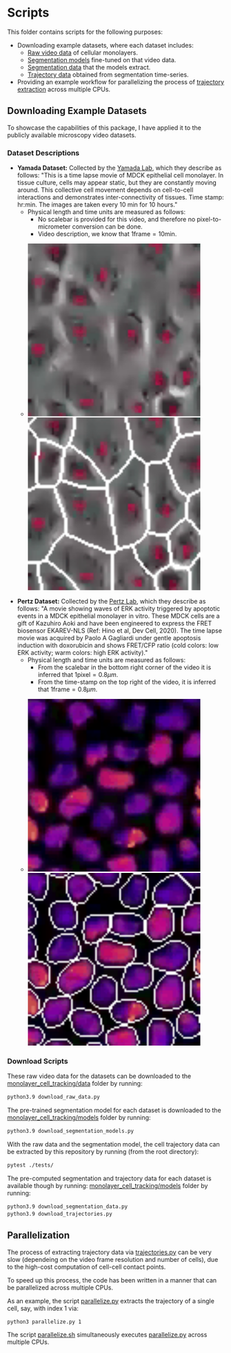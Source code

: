 # Scripts

This folder contains scripts for the following purposes:
- Downloading example datasets, where each dataset includes:
  - [Raw video data](https://github.com/crpackard/monolayer-cell-tracking/blob/master/scripts/download_raw_data.py) of cellular monolayers.
  - [Segmentation models](https://github.com/crpackard/monolayer-cell-tracking/blob/master/scripts/download_segmentation_models.py) fine-tuned on that video data.
  - [Segmentation data](https://github.com/crpackard/monolayer-cell-tracking/blob/master/scripts/download_segmentation_data.py) that the models extract.
  - [Trajectory data](https://github.com/crpackard/monolayer-cell-tracking/blob/master/scripts/download_trajectories.py) obtained from segmentation time-series.
- Providing an example workflow for parallelizing the process of [trajectory extraction](https://github.com/crpackard/monolayer-cell-tracking/blob/master/monolayer_cell_tracking/trajectories.py) across multiple CPUs.

## Downloading Example Datasets

To showcase the capabilities of this package, I have applied it to the publicly available microscopy video datasets.

### Dataset Descriptions

- **Yamada Dataset:** Collected by the [Yamada Lab](https://www.youtube.com/watch?v=T2MWEc_rrlA), which they describe as follows: "This is a time lapse movie of MDCK epithelial cell monolayer. In tissue culture, cells may appear static, but they are constantly moving around. This collective cell movement depends on cell-to-cell interactions and demonstrates inter-connectivity of tissues. Time stamp: hr:min. The images are taken every 10 min for 10 hours."
  - Physical length and time units are measured as follows:
    - No scalebar is provided for this video, and therefore no pixel-to-micrometer conversion can be done.
    - Video description, we know that $1\text{frame}=10\text{min}$.
  - <p float="center">
        <img src="./../tests/keep/yamada_animate_raw_data.gif", width="400" />
        <img src="./../tests/keep/yamada_animate_segmentations.gif", width="400" />
    </p>
- **Pertz Dataset:** Collected by the [Pertz Lab](https://www.youtube.com/shorts/9HA9EZ9hhnw), which they describe as follows: "A movie showing waves of ERK activity triggered by apoptotic events in a MDCK epithelial monolayer in vitro. These MDCK cells are a gift of Kazuhiro Aoki and have been engineered to express the FRET biosensor EKAREV-NLS (Ref: Hino et al, Dev Cell, 2020). The time lapse movie was acquired by Paolo A Gagliardi under gentle apoptosis induction with doxorubicin and shows FRET/CFP ratio (cold colors: low ERK activity; warm colors: high ERK activity)."
  - Physical length and time units are measured as follows:
    - From the scalebar in the bottom right corner of the video it is inferred that $1\text{pixel}=0.8\mu{m}$.
    - From the time-stamp on the top right of the video, it is inferred that $1\text{frame}=0.8\mu{m}$.
  - <p float="center">
        <img src="./../tests/keep/pertz_animate_raw_data.gif", width="400" />
        <img src="./../tests/keep/pertz_animate_segmentations.gif", width="400" />
    </p>

### Download Scripts

These raw video data for the datasets can be downloaded to the [monolayer_cell_tracking/data](https://github.com/crpackard/monolayer-cell-tracking/tree/master/monolayer_cell_tracking/data) folder by running:
```bash
python3.9 download_raw_data.py
```

The pre-trained segmentation model for each dataset is downloaded to the [monolayer_cell_tracking/models](https://github.com/crpackard/monolayer-cell-tracking/tree/master/monolayer_cell_tracking/models) folder by running:
```bash
python3.9 download_segmentation_models.py
```

With the raw data and the segmentation model, the cell trajectory data can be extracted by this repository by running (from the root directory):
```bash
pytest ./tests/
```

The pre-computed segmentation and trajectory data for each dataset is available though by running:
[monolayer_cell_tracking/models](https://github.com/crpackard/monolayer-cell-tracking/tree/master/monolayer_cell_tracking/models) folder by running:
```bash
python3.9 download_segmentation_data.py
python3.9 download_trajectories.py
```

## Parallelization

The process of extracting trajectory data via [trajectories.py](https://github.com/crpackard/monolayer-cell-tracking/blob/master/monolayer_cell_tracking/trajectories.py) can be very slow (dependeing on the video frame resolution and number of cells), due to the high-cost computation of cell-cell contact points.

To speed up this process, the code has been written in a manner that can be parallelized across multiple CPUs.

As an example, the script [parallelize.py](https://github.com/crpackard/monolayer-cell-tracking/blob/master/scripts/parallelize.py) extracts the trajectory of a single cell, say, with index 1 via:
```bash
python3 parallelize.py 1
```

The script [parallelize.sh](https://github.com/crpackard/monolayer-cell-tracking/blob/master/scripts/parallelize.sh) simultaneously executes [parallelize.py](https://github.com/crpackard/monolayer-cell-tracking/blob/master/scripts/parallelize.py) across multiple CPUs.
